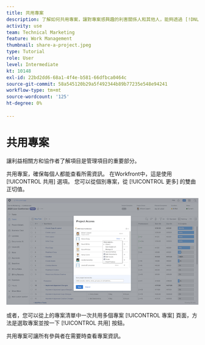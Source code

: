 ```yaml
---
title: 共用專案
description: 了解如何共用專案，讓對專案感興趣的利害關係人和其他人，能夠透過 [!DNL  Workfront].
activity: use
team: Technical Marketing
feature: Work Management
thumbnail: share-a-project.jpeg
type: Tutorial
role: User
level: Intermediate
kt: 10148
exl-id: 22bd2dd6-68a1-4f4e-b581-66dfbca0464c
source-git-commit: 58a545120b29a5f492344b89b77235e548e94241
workflow-type: tm+mt
source-wordcount: '125'
ht-degree: 0%

---
```


# 共用專案

讓利益相關方和協作者了解項目是管理項目的重要部分。

共用專案，確保每個人都能查看所需資訊。 在Workfront中，這是使用 [!UICONTROL 共用] 選項。 您可以從個別專案，從 [!UICONTROL 更多] 的雙曲正切值。

![項目訪問窗口](assets/planner-fund-share-project-smaller.png)

或者，您可以從上的專案清單中一次共用多個專案 [!UICONTROL 專案] 頁面，方法是選取專案並按一下 [!UICONTROL 共用] 按鈕。

共用專案可讓所有參與者在需要時查看專案資訊。

<!---
Learn More Icon
Share permissions on objects
Share a project
--->
